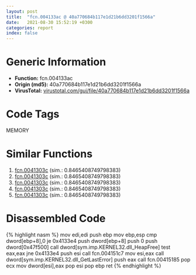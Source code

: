 ```yaml
---
layout: post
title:  "fcn.004133ac @ 40a770684b117e1d21b6dd3201f1566a"
date:   2021-08-30 15:52:19 +0300
categories: report
index: false
---
```


# Generic Information
- **Function:** fcn.004133ac
- **Origin (md5):** 40a770684b117e1d21b6dd3201f1566a
- **VirusTotal:** [virustotal.com/gui/file/40a770684b117e1d21b6dd3201f1566a][virustotal_ref]

# Code Tags
<span class="tag" id="MEMORY">MEMORY</span>


# Similar Functions

1. [fcn.0041303c][similar_1_ref] (sim.: 0.8465408749798383)
2. [fcn.0041303c][similar_2_ref] (sim.: 0.8465408749798383)
3. [fcn.0041303c][similar_3_ref] (sim.: 0.8465408749798383)
4. [fcn.0041303c][similar_4_ref] (sim.: 0.8465408749798383)
5. [fcn.0041303c][similar_5_ref] (sim.: 0.8465408749798383)


# Disassembled Code

{% highlight nasm %}
mov edi,edi
push ebp
mov ebp,esp
cmp dword[ebp+8],0
je 0x4133e4
push dword[ebp+8]
push 0
push dword[0x47f500]
call dword[sym.imp.KERNEL32.dll_HeapFree]
test eax,eax
jne 0x4133e4
push esi
call fcn.004151c7
mov esi,eax
call dword[sym.imp.KERNEL32.dll_GetLastError]
push eax
call fcn.00415185
pop ecx
mov dword[esi],eax
pop esi
pop ebp
ret 
{% endhighlight %}


[similar_1_ref]: /report/fcn.0041303c@bdd97566e720668726279189e068b6a8
[similar_2_ref]: /report/fcn.0041303c@c077742bdc6d4f2c0ca7d0e2a6a94acf
[similar_3_ref]: /report/fcn.0041303c@4c537a3700803bd0868438c678e579fa
[similar_4_ref]: /report/fcn.0041303c@19194271be14ff080bcaeeab4e376f0f
[similar_5_ref]: /report/fcn.0041303c@96a869ae624ddb4834a1d5a829f85469
[virustotal_ref]: https://www.virustotal.com/gui/file/40a770684b117e1d21b6dd3201f1566a